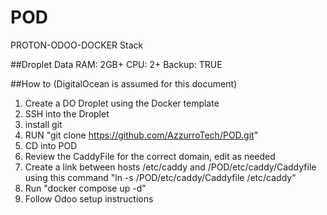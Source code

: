 # POD
PROTON-ODOO-DOCKER Stack

##Droplet Data
RAM: 2GB+
CPU: 2+
Backup: TRUE

##How to (DigitalOcean is assumed for this document)
1) Create a DO Droplet using the Docker template
2) SSH into the Droplet
3) install git
4) RUN "git clone https://github.com/AzzurroTech/POD.git"
5) CD into POD
6) Review the CaddyFile for the correct domain, edit as needed 
7) Create a link between hosts /etc/caddy and /POD/etc/caddy/Caddyfile using this command "ln -s /POD/etc/caddy/Caddyfile /etc/caddy"
8) Run "docker compose up -d"
9) Follow Odoo setup instructions


